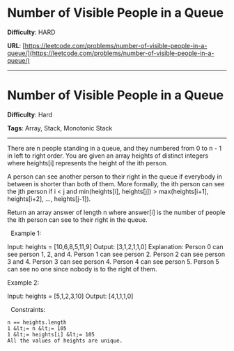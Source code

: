 # Number of Visible People in a Queue

**Difficulty**: HARD

**URL**: [https://leetcode.com/problems/number-of-visible-people-in-a-queue/](https://leetcode.com/problems/number-of-visible-people-in-a-queue/)

---

# Number of Visible People in a Queue

**Difficulty**: Hard

**Tags**: Array, Stack, Monotonic Stack

---

There are n people standing in a queue, and they numbered from 0 to n - 1 in left to right order. You are given an array heights of distinct integers where heights[i] represents the height of the ith person.

A person can see another person to their right in the queue if everybody in between is shorter than both of them. More formally, the ith person can see the jth person if i &lt; j and min(heights[i], heights[j]) &gt; max(heights[i+1], heights[i+2], ..., heights[j-1]).

Return an array answer of length n where answer[i] is the number of people the ith person can see to their right in the queue.

&nbsp;
Example 1:




Input: heights = [10,6,8,5,11,9]
Output: [3,1,2,1,1,0]
Explanation:
Person 0 can see person 1, 2, and 4.
Person 1 can see person 2.
Person 2 can see person 3 and 4.
Person 3 can see person 4.
Person 4 can see person 5.
Person 5 can see no one since nobody is to the right of them.


Example 2:


Input: heights = [5,1,2,3,10]
Output: [4,1,1,1,0]


&nbsp;
Constraints:


	n == heights.length
	1 &lt;= n &lt;= 105
	1 &lt;= heights[i] &lt;= 105
	All the values of heights are unique.



